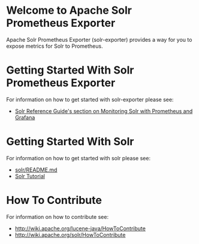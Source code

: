 Welcome to Apache Solr Prometheus Exporter
========

Apache Solr Prometheus Exporter (solr-exporter) provides a way for you to expose metrics for Solr to Prometheus.

# Getting Started With Solr Prometheus Exporter

For information on how to get started with solr-exporter please see:
 * [Solr Reference Guide's section on Monitoring Solr with Prometheus and Grafana](https://lucene.apache.org/solr/guide/monitoring-solr-with-prometheus-and-grafana.html)

# Getting Started With Solr

For information on how to get started with solr please see:
 * [solr/README.md](../../README.md)
 * [Solr Tutorial](https://lucene.apache.org/solr/guide/solr-tutorial.html)

# How To Contribute

For information on how to contribute see:
 * http://wiki.apache.org/lucene-java/HowToContribute
 * http://wiki.apache.org/solr/HowToContribute
